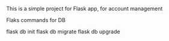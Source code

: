 This is a simple project for Flask app, for account management


Flaks commands for DB

flask db init
flask db migrate
flask db upgrade


